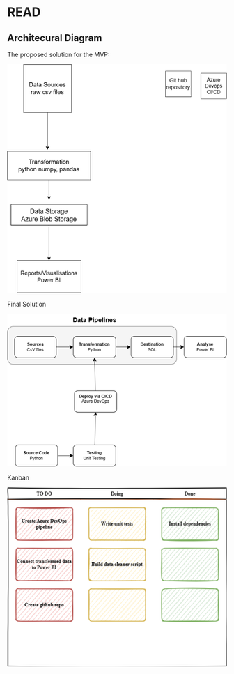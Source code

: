 # READ

## Architecural Diagram

The proposed solution for the MVP:

![diagram](./references/diagram.png)

Final Solution


![diagram1](./references/Architecture.drawio.png)


Kanban

![diagram2](./references/Kanban.drawio.png)